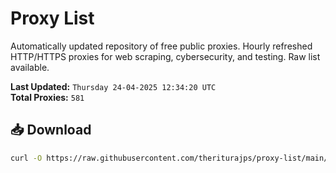 # Proxy List

Automatically updated repository of free public proxies. Hourly refreshed HTTP/HTTPS proxies for web scraping, cybersecurity, and testing. Raw list available.

**Last Updated:** `Thursday 24-04-2025 12:34:20 UTC`  
**Total Proxies:** `581`

## 📥 Download
```bash
curl -O https://raw.githubusercontent.com/theriturajps/proxy-list/main/proxies.txt
